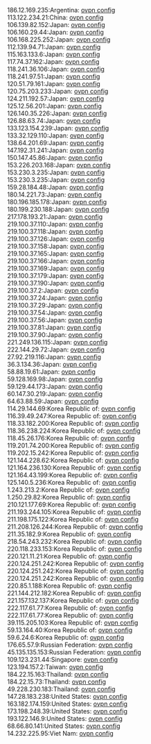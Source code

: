 186.12.169.235:Argentina: [ovpn config](vpn/186_12_169_235.ovpn)  
113.122.234.21:China: [ovpn config](vpn/113_122_234_21.ovpn)  
106.139.82.152:Japan: [ovpn config](vpn/106_139_82_152.ovpn)  
106.160.29.44:Japan: [ovpn config](vpn/106_160_29_44.ovpn)  
106.168.225.252:Japan: [ovpn config](vpn/106_168_225_252.ovpn)  
112.139.94.71:Japan: [ovpn config](vpn/112_139_94_71.ovpn)  
115.163.133.6:Japan: [ovpn config](vpn/115_163_133_6.ovpn)  
117.74.37.162:Japan: [ovpn config](vpn/117_74_37_162.ovpn)  
118.241.36.106:Japan: [ovpn config](vpn/118_241_36_106.ovpn)  
118.241.97.51:Japan: [ovpn config](vpn/118_241_97_51.ovpn)  
120.51.79.161:Japan: [ovpn config](vpn/120_51_79_161.ovpn)  
120.75.203.233:Japan: [ovpn config](vpn/120_75_203_233.ovpn)  
124.211.192.57:Japan: [ovpn config](vpn/124_211_192_57.ovpn)  
125.12.56.201:Japan: [ovpn config](vpn/125_12_56_201.ovpn)  
126.140.35.226:Japan: [ovpn config](vpn/126_140_35_226.ovpn)  
126.88.63.74:Japan: [ovpn config](vpn/126_88_63_74.ovpn)  
133.123.154.239:Japan: [ovpn config](vpn/133_123_154_239.ovpn)  
133.32.129.110:Japan: [ovpn config](vpn/133_32_129_110.ovpn)  
138.64.201.69:Japan: [ovpn config](vpn/138_64_201_69.ovpn)  
147.192.31.241:Japan: [ovpn config](vpn/147_192_31_241.ovpn)  
150.147.45.86:Japan: [ovpn config](vpn/150_147_45_86.ovpn)  
153.226.203.168:Japan: [ovpn config](vpn/153_226_203_168.ovpn)  
153.230.3.235:Japan: [ovpn config](vpn/153_230_3_235.ovpn)  
153.230.3.235:Japan: [ovpn config](vpn/153_230_3_235.ovpn)  
159.28.184.48:Japan: [ovpn config](vpn/159_28_184_48.ovpn)  
180.14.221.73:Japan: [ovpn config](vpn/180_14_221_73.ovpn)  
180.196.185.178:Japan: [ovpn config](vpn/180_196_185_178.ovpn)  
180.199.230.188:Japan: [ovpn config](vpn/180_199_230_188.ovpn)  
217.178.193.21:Japan: [ovpn config](vpn/217_178_193_21.ovpn)  
219.100.37.110:Japan: [ovpn config](vpn/219_100_37_110.ovpn)  
219.100.37.118:Japan: [ovpn config](vpn/219_100_37_118.ovpn)  
219.100.37.126:Japan: [ovpn config](vpn/219_100_37_126.ovpn)  
219.100.37.158:Japan: [ovpn config](vpn/219_100_37_158.ovpn)  
219.100.37.165:Japan: [ovpn config](vpn/219_100_37_165.ovpn)  
219.100.37.166:Japan: [ovpn config](vpn/219_100_37_166.ovpn)  
219.100.37.169:Japan: [ovpn config](vpn/219_100_37_169.ovpn)  
219.100.37.179:Japan: [ovpn config](vpn/219_100_37_179.ovpn)  
219.100.37.190:Japan: [ovpn config](vpn/219_100_37_190.ovpn)  
219.100.37.2:Japan: [ovpn config](vpn/219_100_37_2.ovpn)  
219.100.37.24:Japan: [ovpn config](vpn/219_100_37_24.ovpn)  
219.100.37.29:Japan: [ovpn config](vpn/219_100_37_29.ovpn)  
219.100.37.54:Japan: [ovpn config](vpn/219_100_37_54.ovpn)  
219.100.37.56:Japan: [ovpn config](vpn/219_100_37_56.ovpn)  
219.100.37.81:Japan: [ovpn config](vpn/219_100_37_81.ovpn)  
219.100.37.90:Japan: [ovpn config](vpn/219_100_37_90.ovpn)  
221.249.136.115:Japan: [ovpn config](vpn/221_249_136_115.ovpn)  
222.144.29.72:Japan: [ovpn config](vpn/222_144_29_72.ovpn)  
27.92.219.116:Japan: [ovpn config](vpn/27_92_219_116.ovpn)  
36.3.134.36:Japan: [ovpn config](vpn/36_3_134_36.ovpn)  
58.88.19.61:Japan: [ovpn config](vpn/58_88_19_61.ovpn)  
59.128.169.98:Japan: [ovpn config](vpn/59_128_169_98.ovpn)  
59.129.44.173:Japan: [ovpn config](vpn/59_129_44_173.ovpn)  
60.147.30.219:Japan: [ovpn config](vpn/60_147_30_219.ovpn)  
64.63.88.59:Japan: [ovpn config](vpn/64_63_88_59.ovpn)  
114.29.144.69:Korea Republic of: [ovpn config](vpn/114_29_144_69.ovpn)  
116.39.49.247:Korea Republic of: [ovpn config](vpn/116_39_49_247.ovpn)  
118.33.182.200:Korea Republic of: [ovpn config](vpn/118_33_182_200.ovpn)  
118.36.238.224:Korea Republic of: [ovpn config](vpn/118_36_238_224.ovpn)  
118.45.26.176:Korea Republic of: [ovpn config](vpn/118_45_26_176.ovpn)  
119.201.74.200:Korea Republic of: [ovpn config](vpn/119_201_74_200.ovpn)  
119.202.15.242:Korea Republic of: [ovpn config](vpn/119_202_15_242.ovpn)  
121.144.228.62:Korea Republic of: [ovpn config](vpn/121_144_228_62.ovpn)  
121.164.236.130:Korea Republic of: [ovpn config](vpn/121_164_236_130.ovpn)  
121.164.43.199:Korea Republic of: [ovpn config](vpn/121_164_43_199.ovpn)  
125.140.5.236:Korea Republic of: [ovpn config](vpn/125_140_5_236.ovpn)  
1.243.213.2:Korea Republic of: [ovpn config](vpn/1_243_213_2.ovpn)  
1.250.29.82:Korea Republic of: [ovpn config](vpn/1_250_29_82.ovpn)  
210.121.177.69:Korea Republic of: [ovpn config](vpn/210_121_177_69.ovpn)  
211.193.244.105:Korea Republic of: [ovpn config](vpn/211_193_244_105.ovpn)  
211.198.175.122:Korea Republic of: [ovpn config](vpn/211_198_175_122.ovpn)  
211.208.126.244:Korea Republic of: [ovpn config](vpn/211_208_126_244.ovpn)  
211.35.182.9:Korea Republic of: [ovpn config](vpn/211_35_182_9.ovpn)  
218.54.243.232:Korea Republic of: [ovpn config](vpn/218_54_243_232.ovpn)  
220.118.233.153:Korea Republic of: [ovpn config](vpn/220_118_233_153.ovpn)  
220.121.11.21:Korea Republic of: [ovpn config](vpn/220_121_11_21.ovpn)  
220.124.251.242:Korea Republic of: [ovpn config](vpn/220_124_251_242.ovpn)  
220.124.251.242:Korea Republic of: [ovpn config](vpn/220_124_251_242.ovpn)  
220.124.251.242:Korea Republic of: [ovpn config](vpn/220_124_251_242.ovpn)  
220.85.1.188:Korea Republic of: [ovpn config](vpn/220_85_1_188.ovpn)  
221.144.212.182:Korea Republic of: [ovpn config](vpn/221_144_212_182.ovpn)  
221.157.132.137:Korea Republic of: [ovpn config](vpn/221_157_132_137.ovpn)  
222.117.61.77:Korea Republic of: [ovpn config](vpn/222_117_61_77.ovpn)  
222.117.61.77:Korea Republic of: [ovpn config](vpn/222_117_61_77.ovpn)  
39.115.205.103:Korea Republic of: [ovpn config](vpn/39_115_205_103.ovpn)  
59.13.164.40:Korea Republic of: [ovpn config](vpn/59_13_164_40.ovpn)  
59.6.24.6:Korea Republic of: [ovpn config](vpn/59_6_24_6.ovpn)  
176.65.57.9:Russian Federation: [ovpn config](vpn/176_65_57_9.ovpn)  
45.135.135.153:Russian Federation: [ovpn config](vpn/45_135_135_153.ovpn)  
109.123.231.44:Singapore: [ovpn config](vpn/109_123_231_44.ovpn)  
123.194.157.2:Taiwan: [ovpn config](vpn/123_194_157_2.ovpn)  
184.22.15.163:Thailand: [ovpn config](vpn/184_22_15_163.ovpn)  
184.22.15.73:Thailand: [ovpn config](vpn/184_22_15_73.ovpn)  
49.228.230.183:Thailand: [ovpn config](vpn/49_228_230_183.ovpn)  
147.28.183.238:United States: [ovpn config](vpn/147_28_183_238.ovpn)  
163.182.174.159:United States: [ovpn config](vpn/163_182_174_159.ovpn)  
173.198.248.39:United States: [ovpn config](vpn/173_198_248_39.ovpn)  
193.122.146.9:United States: [ovpn config](vpn/193_122_146_9.ovpn)  
68.66.80.141:United States: [ovpn config](vpn/68_66_80_141.ovpn)  
14.232.225.95:Viet Nam: [ovpn config](vpn/14_232_225_95.ovpn)  
